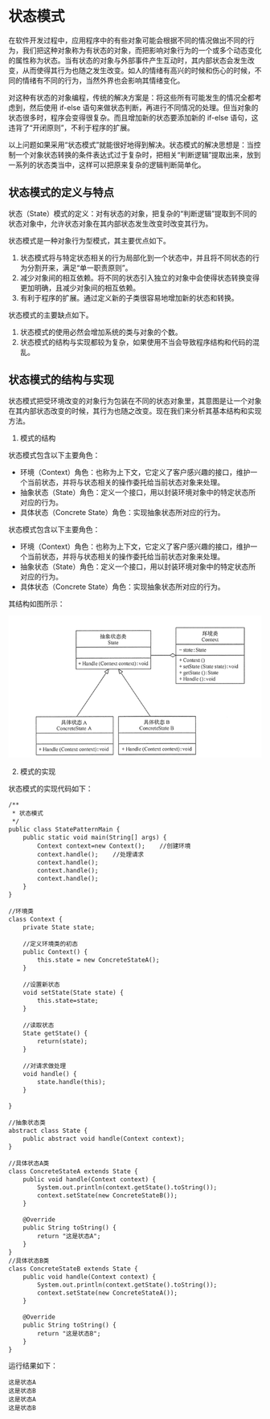 # 状态模式
在软件开发过程中，应用程序中的有些对象可能会根据不同的情况做出不同的行为，我们把这种对象称为有状态的对象，而把影响对象行为的一个或多个动态变化的属性称为状态。当有状态的对象与外部事件产生互动时，其内部状态会发生改变，从而使得其行为也随之发生改变。如人的情绪有高兴的时候和伤心的时候，不同的情绪有不同的行为，当然外界也会影响其情绪变化。

对这种有状态的对象编程，传统的解决方案是：将这些所有可能发生的情况全都考虑到，然后使用 if-else 语句来做状态判断，再进行不同情况的处理。但当对象的状态很多时，程序会变得很复杂。而且增加新的状态要添加新的 if-else 语句，这违背了“开闭原则”，不利于程序的扩展。

以上问题如果采用“状态模式”就能很好地得到解决。状态模式的解决思想是：当控制一个对象状态转换的条件表达式过于复杂时，把相关“判断逻辑”提取出来，放到一系列的状态类当中，这样可以把原来复杂的逻辑判断简单化。

## 状态模式的定义与特点
状态（State）模式的定义：对有状态的对象，把复杂的“判断逻辑”提取到不同的状态对象中，允许状态对象在其内部状态发生改变时改变其行为。

状态模式是一种对象行为型模式，其主要优点如下。
1. 状态模式将与特定状态相关的行为局部化到一个状态中，并且将不同状态的行为分割开来，满足“单一职责原则”。
2. 减少对象间的相互依赖。将不同的状态引入独立的对象中会使得状态转换变得更加明确，且减少对象间的相互依赖。
3. 有利于程序的扩展。通过定义新的子类很容易地增加新的状态和转换。

状态模式的主要缺点如下。
1. 状态模式的使用必然会增加系统的类与对象的个数。
2. 状态模式的结构与实现都较为复杂，如果使用不当会导致程序结构和代码的混乱。

## 状态模式的结构与实现
状态模式把受环境改变的对象行为包装在不同的状态对象里，其意图是让一个对象在其内部状态改变的时候，其行为也随之改变。现在我们来分析其基本结构和实现方法。
1. 模式的结构

状态模式包含以下主要角色：
- 环境（Context）角色：也称为上下文，它定义了客户感兴趣的接口，维护一个当前状态，并将与状态相关的操作委托给当前状态对象来处理。
- 抽象状态（State）角色：定义一个接口，用以封装环境对象中的特定状态所对应的行为。
- 具体状态（Concrete State）角色：实现抽象状态所对应的行为。


状态模式包含以下主要角色：
- 环境（Context）角色：也称为上下文，它定义了客户感兴趣的接口，维护一个当前状态，并将与状态相关的操作委托给当前状态对象来处理。
- 抽象状态（State）角色：定义一个接口，用以封装环境对象中的特定状态所对应的行为。
- 具体状态（Concrete State）角色：实现抽象状态所对应的行为。

其结构如图所示：

![状态模式结构图](https://raw.githubusercontent.com/wuxchong/designPattern/master/behavior/src/state/picture/%E7%8A%B6%E6%80%81%E6%A8%A1%E5%BC%8F%E7%BB%93%E6%9E%84%E5%9B%BE.png)

2. 模式的实现

状态模式的实现代码如下：
```
/**
 * 状态模式
 */
public class StatePatternMain {
    public static void main(String[] args) {
        Context context=new Context();    //创建环境
        context.handle();    //处理请求
        context.handle();
        context.handle();
        context.handle();
    }
}

//环境类
class Context {
    private State state;

    //定义环境类的初态
    public Context() {
        this.state = new ConcreteStateA();
    }

    //设置新状态
    void setState(State state) {
        this.state=state;
    }

    //读取状态
    State getState() {
        return(state);
    }

    //对请求做处理
    void handle() {
        state.handle(this);
    }

}

//抽象状态类
abstract class State {
    public abstract void handle(Context context);
}

//具体状态A类
class ConcreteStateA extends State {
    public void handle(Context context) {
        System.out.println(context.getState().toString());
        context.setState(new ConcreteStateB());
    }

    @Override
    public String toString() {
        return "这是状态A";
    }
}
//具体状态B类
class ConcreteStateB extends State {
    public void handle(Context context) {
        System.out.println(context.getState().toString());
        context.setState(new ConcreteStateA());
    }

    @Override
    public String toString() {
        return "这是状态B";
    }
}
```

运行结果如下：
```
这是状态A
这是状态B
这是状态A
这是状态B
```
